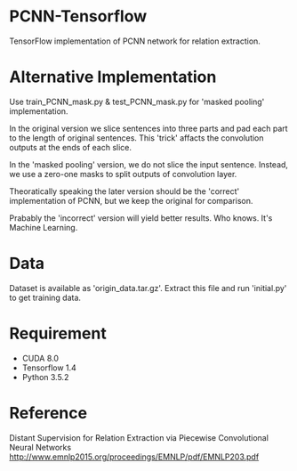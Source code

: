# PCNN-Tensorflow
TensorFlow implementation of PCNN network for relation extraction.

# Alternative Implementation
Use train_PCNN_mask.py & test_PCNN_mask.py for 'masked pooling' implementation.

In the original version we slice sentences into three parts and pad each part to the length of original sentences. This 'trick' affacts the convolution outputs at the ends of each slice.

In the 'masked pooling' version, we do not slice the input sentence. Instead, we use a zero-one masks to split outputs of convolution layer.

Theoratically speaking the later version should be the 'correct' implementation of PCNN, but we keep the original for comparison.

Prabably the 'incorrect' version will yield better results. Who knows. It's Machine Learning.

# Data
Dataset is available as 'origin_data.tar.gz'. Extract this file and run 'initial.py' to get training data.

# Requirement
* CUDA 8.0
* Tensorflow 1.4
* Python 3.5.2

# Reference
Distant Supervision for Relation Extraction via Piecewise Convolutional Neural Networks http://www.emnlp2015.org/proceedings/EMNLP/pdf/EMNLP203.pdf
